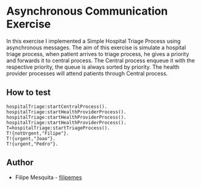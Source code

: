 # Asynchronous Communication Exercise

In this exercise I implemented a Simple Hospital Triage Process using asynchronous messages. The aim of this exercise is simulate a hospital triage process, when patient arrives to triage process, he gives a priority and forwards it to central process. The Central process enqueue it with the respective priority, the queue is always sorted by priority. The health provider processes will attend patients through Central process.

## How to test

````
hospitalTriage:startCentralProcess().
hospitalTriage:startHealthProviderProcess().
hospitalTriage:startHealthProviderProcess().
hospitalTriage:startHealthProviderProcess().
T=hospitalTriage:startTriageProcess().
T!{notUrgent,"Filipe"}.
T!{urgent,"Joao"}.
T!{urgent,"Pedro"}.
````


## Author

* Filipe Mesquita - [filipemes](https://github.com/filipemes)
